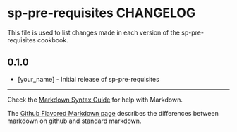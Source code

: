 # sp-pre-requisites CHANGELOG

This file is used to list changes made in each version of the sp-pre-requisites cookbook.

## 0.1.0
- [your_name] - Initial release of sp-pre-requisites

- - -
Check the [Markdown Syntax Guide](http://daringfireball.net/projects/markdown/syntax) for help with Markdown.

The [Github Flavored Markdown page](http://github.github.com/github-flavored-markdown/) describes the differences between markdown on github and standard markdown.
